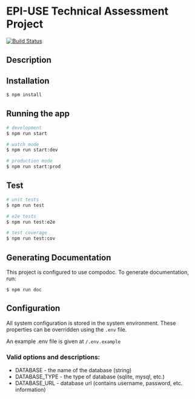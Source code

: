# EPI-USE Technical Assessment Project
[![Build Status](https://travis-ci.com/EvansMatthew97/epi-use-assessment-server.svg?branch=master)](https://travis-ci.com/EvansMatthew97/epi-use-assessment-server)

## Description



## Installation

```bash
$ npm install
```

## Running the app

```bash
# development
$ npm run start

# watch mode
$ npm run start:dev

# production mode
$ npm run start:prod
```

## Test

```bash
# unit tests
$ npm run test

# e2e tests
$ npm run test:e2e

# test coverage
$ npm run test:cov
```


## Generating Documentation
This project is configured to use compodoc.
To generate documentation, run:
```
$ npm run doc
```

## Configuration
All system configuration is stored in the system environment.
These properties can be overridden using the `.env` file.

An example .env file is given at `/.env.example`

### Valid options and descriptions:
- DATABASE - the name of the database (string)
- DATABASE_TYPE - the type of database (sqlite, mysql, etc.)
- DATABASE_URL - database url (contains username, password, etc. information)
